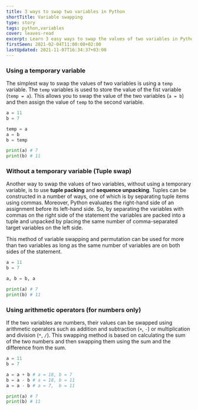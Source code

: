 ```yaml
---
title: 3 ways to swap two variables in Python
shortTitle: Variable swapping
type: story
tags: python,variables
cover: leaves-read
excerpt: Learn 3 easy ways to swap the values of two variables in Python.
firstSeen: 2021-02-04T11:00:00+02:00
lastUpdated: 2021-11-07T16:34:37+03:00
---
```


### Using a temporary variable

The simplest way to swap the values of two variables is using a `temp` variable. The `temp` variables is used to store the value of the fist variable (`temp = a`). This allows you to swap the value of the two variables (`a = b`) and then assign the value of `temp` to the second variable.

```py
a = 11
b = 7

temp = a
a = b
b = temp

print(a) # 7
print(b) # 11
```

### Without a temporary variable (Tuple swap)

Another way to swap the values of two variables, without using a temporary variable, is to use **tuple packing** and **sequence unpacking**. Tuples can be constructed in a number of ways, one of which is by separating tuple items using commas. Moreover, Python evaluates the right-hand side of an assignment before its left-hand side. So, by separating the variables with commas on the right side of the statement the variables are packed into a tuple and unpacked by placing the same number of comma-separated target variables on the left side.

This method of variable swapping and permutation can be used for more than two variables as long as the same number of variables are on both sides of the statement.

```py
a = 11
b = 7

a, b = b, a

print(a) # 7
print(b) # 11
```

### Using arithmetic operators (for numbers only)

If the two variables are numbers, their values can be swapped using arithmetic operators such as addition and subtraction (`+`, `-`) or multiplication and division (`*`, `/`). This swapping method is based on calculating the sum of the two numbers and then swapping them using the sum and the difference from the sum.

```py
a = 11
b = 7

a = a + b # a = 18, b = 7
b = a - b # a = 18, b = 11
a = a - b # a = 7,  b = 11

print(a) # 7
print(b) # 11
```
